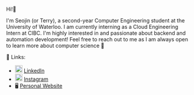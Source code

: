 Hi!👋

I'm Seojin (or Terry), a second-year Computer Engineering student at the University of Waterloo. I am currently interning as a Cloud Engineering Intern at CIBC. I'm highly interested in and passionate about backend and automation development! Feel free to reach out to me as I am always open to learn more about computer science 🙂

🔎 Links: 
- <img src="https://cdn-icons-png.flaticon.com/512/174/174857.png" alt="LinkedIn" width="20" height="20"/> [LinkedIn](https://www.linkedin.com/in/seojin-woo-67b992240/)
- <img src="https://cdn-icons-png.flaticon.com/512/174/174855.png" alt="Instagram" width="20" height="20"/> [Instagram](https://www.instagram.com/terry9m/)
- 🖥 [Personal Website](https://seojinwoo.me/)
